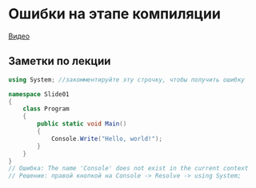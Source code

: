 # Ошибки на этапе компиляции

[Видео](https://youtu.be/28v3_TnCR0A)

## Заметки по лекции

```cs
using System; //закомментируйте эту строчку, чтобы получить ошибку

namespace Slide01
{
	class Program
	{
		public static void Main()
		{
			Console.Write("Hello, world!");
		}
	}
}
// Ошибка: The name 'Console' does not exist in the current context
// Решение: правой кнопкой на Console -> Resolve -> using System;
```
